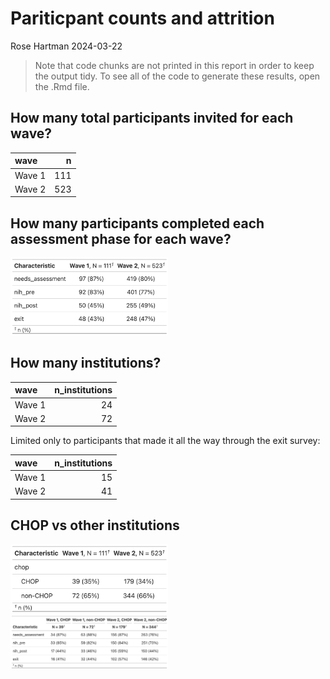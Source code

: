 Pariticpant counts and attrition
================
Rose Hartman
2024-03-22

> Note that code chunks are not printed in this report in order to keep
> the output tidy. To see all of the code to generate these results,
> open the .Rmd file.

## How many total participants invited for each wave?

| wave   |   n |
|:-------|----:|
| Wave 1 | 111 |
| Wave 2 | 523 |

## How many participants completed each assessment phase for each wave?

<img src="../tables/participant_n_by_phase.png" width="50%" />

## How many institutions?

| wave   | n_institutions |
|:-------|---------------:|
| Wave 1 |             24 |
| Wave 2 |             72 |

Limited only to participants that made it all the way through the exit
survey:

| wave   | n_institutions |
|:-------|---------------:|
| Wave 1 |             15 |
| Wave 2 |             41 |

## CHOP vs other institutions

<img src="../tables/participant_n_by_chop.png" width="50%" />
<img src="../tables/participant_n_by_phase_chop.png" width="50%" />
